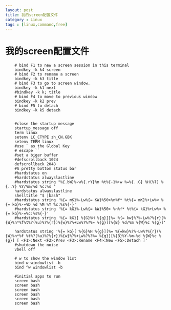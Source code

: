 ```yaml
---
layout: post
title: 我的screen配置文件
category : Linux
tags : [linux,command,free]
---
```


# 我的screen配置文件

<!-- lang:python-->
		# bind F1 to new a screen session in this terminal
		bindkey -k k4 screen
		# bind F2 to rename a screen
		bindkey -k k3 title
		# bind F3 to go to screen window.
		bindkey -k k1 next
		#bindkey -k k; title
		# bind F4 to move to previous window
		bindkey -k k2 prev
		# bind F5 to detach
		bindkey -k k5 detach


		#close the startup message
		startup_message off
		term linux
		setenv LC_CTYPE zh_CN.GBK
		setenv TERM linux
		#use ` as the Global Key
		# escape ``
		#set a biger buffer
		#defscrollback 1024
		defscrollback 2048
		#A pretty bottom status bar
		#hardstatus on
		#hardstatus alwayslastline
		#hardstatus string "%{.bW}%-w%{.rY}%n %t%{-}%+w %=%{..G} %H(%l) %{..Y} %Y/%m/%d %c:%s "
		hardstatus alwayslastline                                                                                                                          
		shelltitle "$ |bash"
		#hardstatus string '%{= mK}%-Lw%{= KW}%50>%n%f* %t%{= mK}%+Lw%< %{= kG}%-=%D %d %M %Y %c:%s%{-}'
		#hardstatus string '%{= kG}%-Lw%{= kW}%50> %n%f* %t%{= kG}%+Lw%< %{= kG}%-=%c:%s%{-}'
		#hardstatus string '%{= kG}[ %{G}%H %{g}][%= %{= kw}%?%-Lw%?%{r}(%{W}%n*%f%t%?(%u)%?%{r})%{w}%?%+Lw%?%?%= %{g}][%{B} %d/%m %{W}%c %{g}]'

		hardstatus string '%{= kG}[ %{G}%H %{g}][%= %{=kw}%?%-Lw%?%{r}(%{W}%n*%f %t%?(%u)%?%{r})%{w}%?%+Lw%?%?%= %{g}][%{B}%Y-%m-%d %{W}%c %{g}] [ <F1>:Next <F2>:Prev <F3>:Rename <F4>:New <F5>:Detach ]'
		#shutdown the noise
		vbell off

		# w to show the window list
		bind w windowlist -b
		bind ^w windowlist -b

		#initial apps to run
		screen bash
		screen bash
		screen bash
		screen bash
		screen bash
		screen bash
